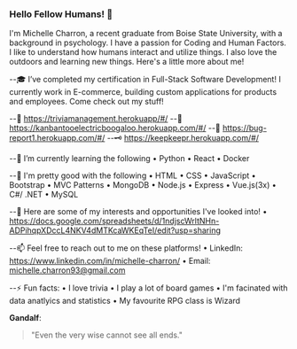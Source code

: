 ### Hello Fellow Humans! 👋

I'm Michelle Charron, a recent graduate from Boise State University, with a background in psychology. I have a passion for Coding and Human Factors. I like to understand how humans interact and utilize things. I also love the outdoors and learning new things. Here's a little more about me!

--:mortar_board: I’ve completed my certification in Full-Stack Software Development! I currently work in E-commerce, building custom applications for products and employees. Come check out my stuff!
 
--:movie_camera: https://triviamanagement.herokuapp/#/
--:scroll: https://kanbantooelectricboogaloo.herokuapp.com/#/
--:bug: https://bug-report1.herokuapp.com/#/
--:old_key: https://keepkeepr.herokuapp.com/#/

--🌱 I’m currently learning the following
      • Python
      • React
      • Docker

--:deciduous_tree: I'm pretty good with the following 
      • HTML
      • CSS
      • JavaScript
      • Bootstrap 
      • MVC Patterns
      • MongoDB
      • Node.js
      • Express
      • Vue.js(3x)
      • C#/ .NET
      • MySQL

--💬 Here are some of my interests and opportunities I've looked into!
      • https://docs.google.com/spreadsheets/d/1ndjscWrltNHn-ADPihqpXDccL4NKV4dMTKcaWKEqTeI/edit?usp=sharing 

--📫 Feel free to reach out to me on these platforms!
      • LinkedIn: https://www.linkedin.com/in/michelle-charron/
      • Email: michelle.charron93@gmail.com

--⚡ Fun facts:
      • I love trivia
      • I play a lot of board games
      • I'm facinated with data anatlyics and statistics
      • My favourite RPG class is Wizard
      
**Gandalf**:
> "Even the very wise cannot see all ends."
